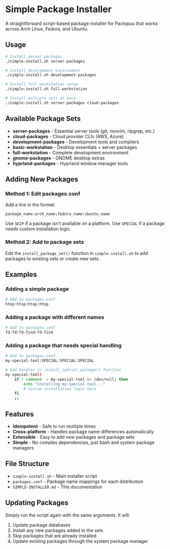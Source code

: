 # Simple Package Installer

A straightforward script-based package installer for Pactopus that works across Arch Linux, Fedora, and Ubuntu.

## Usage

```bash
# Install server packages
./simple-install.sh server-packages

# Install development environment
./simple-install.sh development-packages

# Install full workstation setup
./simple-install.sh full-workstation

# Install multiple sets at once
./simple-install.sh server-packages cloud-packages
```

## Available Package Sets

- **server-packages** - Essential server tools (git, neovim, ripgrep, etc.)
- **cloud-packages** - Cloud provider CLIs (AWS, Azure)
- **development-packages** - Development tools and compilers
- **basic-workstation** - Desktop essentials + server packages
- **full-workstation** - Complete development environment
- **gnome-packages** - GNOME desktop extras
- **hyprland-packages** - Hyprland window manager tools

## Adding New Packages

### Method 1: Edit packages.conf
Add a line in the format:
```
package_name:arch_name:fedora_name:ubuntu_name
```

Use `SKIP` if a package isn't available on a platform.
Use `SPECIAL` if a package needs custom installation logic.

### Method 2: Add to package sets
Edit the `install_package_set()` function in `simple-install.sh` to add packages to existing sets or create new sets.

## Examples

### Adding a simple package
```bash
# Add to packages.conf
htop:htop:htop:htop
```

### Adding a package with different names
```bash
# Add to packages.conf  
fd:fd:fd-find:fd-find
```

### Adding a package that needs special handling
```bash
# Add to packages.conf
my-special-tool:SPECIAL:SPECIAL:SPECIAL

# Add handler in install_special_package() function
my-special-tool)
    if ! command -v my-special-tool &> /dev/null; then
        echo "Installing my-special-tool..."
        # Custom installation logic here
    fi
    ;;
```

## Features

- **Idempotent** - Safe to run multiple times
- **Cross-platform** - Handles package name differences automatically
- **Extensible** - Easy to add new packages and package sets
- **Simple** - No complex dependencies, just bash and system package managers

## File Structure

- `simple-install.sh` - Main installer script
- `packages.conf` - Package name mappings for each distribution
- `SIMPLE-INSTALLER.md` - This documentation

## Updating Packages

Simply run the script again with the same arguments. It will:
1. Update package databases
2. Install any new packages added to the sets
3. Skip packages that are already installed
4. Update existing packages through the system package manager

